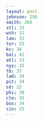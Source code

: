 ```yaml
---
layout: post
johnson: 256
smith: 260
stl: 33
wsh: 31
laa: 32
tor: 25
kc: 34
bal: 41
atl: 33
nyy: 35
tb: 37
lad: 34
pit: 34
sd: 23
phi: 30
cle: 35
bos: 34
cin: 25
---
```

